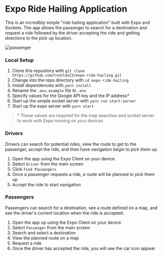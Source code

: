 # Expo Ride Hailing Application

This is an incredibly simple "ride hailing application" built with Expo and Sockets. The app allows the passenger to search for a destination and request a ride followed by the driver accepting the ride and getting directions to the pick up location.

![passenger](https://user-images.githubusercontent.com/12575994/58374728-c3071d00-7f08-11e9-8cd8-c300764e3e65.png)

### Local Setup

1. Clone this repository with `git clone https://github.com/tsnolan23/expo-ride-hailing.git`
1. Change into the repo directory with `cd expo-ride-hailing`
1. Install dependencies with `yarn install`
1. Rename the `.env.example` file to `.env`
1. Specify values for the Google API key and the IP address\*
1. Start up the simple socket server with `yarn run start:server`
1. Start up the expo server with `yarn start`

> \* These values are required for the map searches and socket server to work with Expo running on your devices

### Drivers

Drivers can search for potential rides, view the route to get to the passenger, accept the ride, and then have navigation begin to pick them up.

1. Open the app using the Expo Client on your device
1. Select `Driver` from the main screen
1. Click `Find Passengers`
1. Once a passenger requests a ride, a route will be planned to pick them up
1. Accept the ride to start navigation

### Passengers

Passengers can search for a destination, see a route defined on a map, and see the driver's current location when the ride is accepted.

1. Open the app up using the Expo Client on your device
1. Select `Passenger` from the main screen
1. Search and select a destination
1. View the planned route on a map
1. Request a ride
1. Once the driver has accepted the ride, you will see the car icon appear

